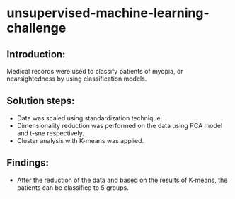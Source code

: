 # unsupervised-machine-learning-challenge
## Introduction:
 Medical records were used to classify patients of myopia, or nearsightedness by using classification models.
## Solution steps:
- Data was scaled using standardization technique.
- Dimensionality reduction was performed on the data using PCA model and t-sne respectively.
- Cluster analysis with K-means was applied.
## Findings:
- After the reduction of the data and based on the results of K-means, the patients can be classified to 5 groups.
